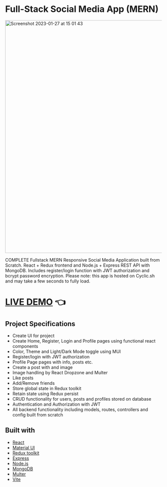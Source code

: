 # Full-Stack Social Media App (MERN)

<img width="750" alt="Screenshot 2023-01-27 at 15 01 43" src="https://user-images.githubusercontent.com/89941894/216085352-51f1048e-e9b6-4609-b298-8448143266d3.png">

COMPLETE Fullstack MERN Responsive Social Media Application built from Scratch. React + Redux frontend and Node.js + Express REST API with MongoDB. Includes register/login function with JWT authorization and bcrypt password encryption. Please note: this app is hosted on Cyclic.sh and may take a few seconds to fully load.

# [LIVE DEMO](https://silly-hen-tux.cyclic.app/) :point_left:

## Project Specifications

- Create UI for project
- Create Home, Register, Login and Profile pages using functional react components
- Color, Theme and Light/Dark Mode toggle using MUI
- Register/login with JWT authorization
- Profile Page pages with info, posts etc.
- Create a post with and image
- Image handling by React Dropzone and Multer
- Like posts
- Add/Remove friends
- Store global state in Redux toolkit
- Retain state using Redux persist
- CRUD functionality for users, posts and profiles stored on database
- Authentication and Authorization with JWT 
- All backend functionality including models, routes, controllers and config built from scratch

## Built with

- [React](https://reactjs.org/)
- [Material UI](https://mui.com/)
- [Redux toolkit](https://redux-toolkit.js.org/)
- [Express](https://expressjs.com/)
- [Node.js](https://nodejs.org/en/)
- [MongoDB](https://www.mongodb.com/)
- [Multer](https://www.npmjs.com/package/multer)
- [Vite](https://vitejs.dev/)
